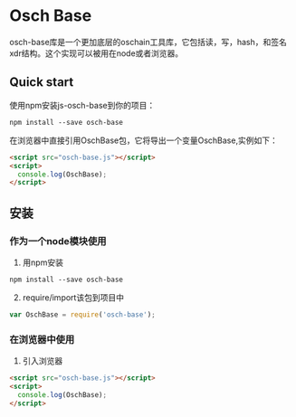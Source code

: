 # Osch Base

osch-base库是一个更加底层的oschain工具库，它包括读，写，hash，和签名xdr结构。这个实现可以被用在node或者浏览器。

## Quick start

使用npm安装js-osch-base到你的项目：

```shell
npm install --save osch-base
```

在浏览器中直接引用OschBase包，它将导出一个变量OschBase,实例如下：

```html
<script src="osch-base.js"></script>
<script>
  console.log(OschBase);
</script>
```

## 安装

### 作为一个node模块使用

1. 用npm安装

```shell
npm install --save osch-base
```

2. require/import该包到项目中

```js
var OschBase = require('osch-base');
```

### 在浏览器中使用

1. 引入浏览器

```html
<script src="osch-base.js"></script>
<script>
  console.log(OschBase);
</script>
```